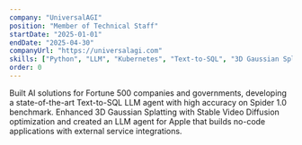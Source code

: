 ```yaml
---
company: "UniversalAGI"
position: "Member of Technical Staff"
startDate: "2025-01-01"
endDate: "2025-04-30"
companyUrl: "https://universalagi.com"
skills: ["Python", "LLM", "Kubernetes", "Text-to-SQL", "3D Gaussian Splatting", "Stable Video Diffusion"]
order: 0
---
```


Built AI solutions for Fortune 500 companies and governments, developing a state-of-the-art Text-to-SQL LLM agent with high accuracy on Spider 1.0 benchmark. Enhanced 3D Gaussian Splatting with Stable Video Diffusion optimization and created an LLM agent for Apple that builds no-code applications with external service integrations. 